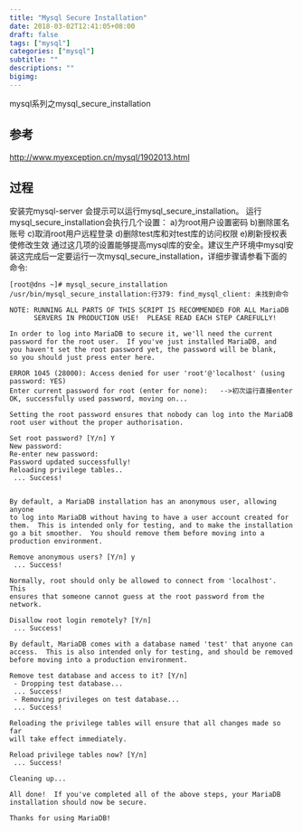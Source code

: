 ```yaml
---
title: "Mysql Secure Installation"
date: 2018-03-02T12:41:05+08:00
draft: false
tags: ["mysql"]
categories: ["mysql"]
subtitle: ""
descriptions: ""
bigimg:
---
```


mysql系列之mysql_secure_installation

## 参考
http://www.myexception.cn/mysql/1902013.html

## 过程

安装完mysql-server 会提示可以运行mysql_secure_installation。
运行mysql_secure_installation会执行几个设置：
  a)为root用户设置密码
  b)删除匿名账号
  c)取消root用户远程登录
  d)删除test库和对test库的访问权限
  e)刷新授权表使修改生效
通过这几项的设置能够提高mysql库的安全。建议生产环境中mysql安装这完成后一定要运行一次mysql_secure_installation，详细步骤请参看下面的命令:

    [root@dns ~]# mysql_secure_installation
    /usr/bin/mysql_secure_installation:行379: find_mysql_client: 未找到命令

    NOTE: RUNNING ALL PARTS OF THIS SCRIPT IS RECOMMENDED FOR ALL MariaDB
          SERVERS IN PRODUCTION USE!  PLEASE READ EACH STEP CAREFULLY!

    In order to log into MariaDB to secure it, we'll need the current
    password for the root user.  If you've just installed MariaDB, and
    you haven't set the root password yet, the password will be blank,
    so you should just press enter here.

    ERROR 1045 (28000): Access denied for user 'root'@'localhost' (using password: YES)
    Enter current password for root (enter for none):   -->初次运行直接enter
    OK, successfully used password, moving on...

    Setting the root password ensures that nobody can log into the MariaDB
    root user without the proper authorisation.

    Set root password? [Y/n] Y
    New password:
    Re-enter new password:
    Password updated successfully!
    Reloading privilege tables..
     ... Success!


    By default, a MariaDB installation has an anonymous user, allowing anyone
    to log into MariaDB without having to have a user account created for
    them.  This is intended only for testing, and to make the installation
    go a bit smoother.  You should remove them before moving into a
    production environment.

    Remove anonymous users? [Y/n] y
     ... Success!

    Normally, root should only be allowed to connect from 'localhost'.  This
    ensures that someone cannot guess at the root password from the network.

    Disallow root login remotely? [Y/n]
     ... Success!

    By default, MariaDB comes with a database named 'test' that anyone can
    access.  This is also intended only for testing, and should be removed
    before moving into a production environment.

    Remove test database and access to it? [Y/n]
     - Dropping test database...
     ... Success!
     - Removing privileges on test database...
     ... Success!

    Reloading the privilege tables will ensure that all changes made so far
    will take effect immediately.

    Reload privilege tables now? [Y/n]
     ... Success!

    Cleaning up...

    All done!  If you've completed all of the above steps, your MariaDB
    installation should now be secure.

    Thanks for using MariaDB!
